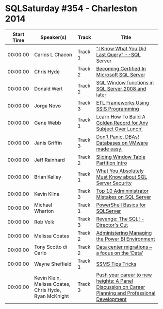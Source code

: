 # SQLSaturday #354 - Charleston 2014
Start Time|Speaker(s)|Track|Title
---|---|---|---
00:00:00|Carlos L Chacon|Track 1|["I Know What You Did Last Query" --SQL Server](11201.md)
00:00:00|Chris Hyde|Track 2|[Becoming Certified In Microsoft SQL Server](11525.md)
00:00:00|Donald Wert|Track 2|[SQL Window functions in SQL Server 2008 and later](13257.md)
00:00:00|Jorge Novo|Track 3|[ETL Frameworks Using SSIS Programming](13995.md)
00:00:00|Gene Webb|Track 1|[Learn How To Build A Golden Record for Any Subject Over Lunch!](14443.md)
00:00:00|Janis Griffin|Track 3|[Don't Panic, DBAs!  Databases on VMware made easy.](15746.md)
00:00:00|Jeff Reinhard|Track 2|[Sliding Window Table Partition Intro](16281.md)
00:00:00|Brian Kelley|Track 1|[What You Absolutely Must Know about SQL Server Security](18030.md)
00:00:00|Kevin Kline|Track 3|[Top 10 Admininistrator Mistakes on SQL Server](18224.md)
00:00:00|Michael Wharton|Track 1|[PowerShell Basics for SQLServer](21262.md)
00:00:00|Rob Volk|Track 3|[Revenge: The SQL! - Director's Cut](23339.md)
00:00:00|Melissa Coates|Track 2|[Administering  Managing the Power BI Environment](24942.md)
00:00:00|Tony Scotto di Carlo|Track 2|[Data center migrations  – a focus on the ‘Data’](27044.md)
00:00:00|Wayne Sheffield|Track 1|[SSMS Tips  Tricks](27744.md)
00:00:00|Kevin Klein, Melissa Coates, Chris Hyde, Ryan McKnight|Track 3|[Push your career to new heights: A Panel Discussion on Career Planning and Professional Development](34770.md)
